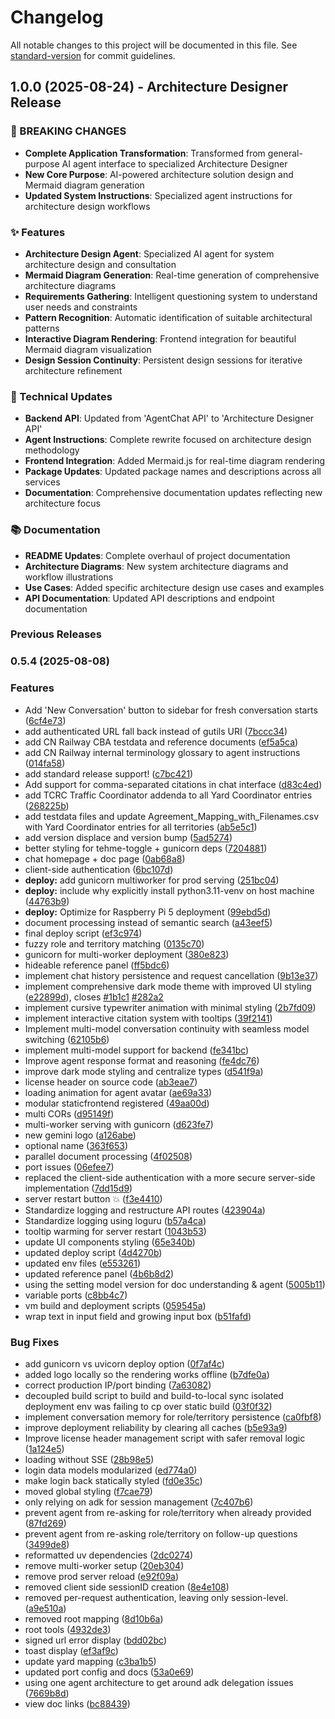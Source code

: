 # Changelog

All notable changes to this project will be documented in this file. See [standard-version](https://github.com/conventional-changelog/standard-version) for commit guidelines.

## 1.0.0 (2025-08-24) - Architecture Designer Release

### 🎯 BREAKING CHANGES

- **Complete Application Transformation**: Transformed from general-purpose AI agent interface to specialized Architecture Designer
- **New Core Purpose**: AI-powered architecture solution design and Mermaid diagram generation
- **Updated System Instructions**: Specialized agent instructions for architecture design workflows

### ✨ Features

- **Architecture Design Agent**: Specialized AI agent for system architecture design and consultation
- **Mermaid Diagram Generation**: Real-time generation of comprehensive architecture diagrams
- **Requirements Gathering**: Intelligent questioning system to understand user needs and constraints
- **Pattern Recognition**: Automatic identification of suitable architectural patterns
- **Interactive Diagram Rendering**: Frontend integration for beautiful Mermaid diagram visualization
- **Design Session Continuity**: Persistent design sessions for iterative architecture refinement

### 🔧 Technical Updates

- **Backend API**: Updated from 'AgentChat API' to 'Architecture Designer API'
- **Agent Instructions**: Complete rewrite focused on architecture design methodology
- **Frontend Integration**: Added Mermaid.js for real-time diagram rendering
- **Package Updates**: Updated package names and descriptions across all services
- **Documentation**: Comprehensive documentation updates reflecting new architecture focus

### 📚 Documentation

- **README Updates**: Complete overhaul of project documentation
- **Architecture Diagrams**: New system architecture diagrams and workflow illustrations
- **Use Cases**: Added specific architecture design use cases and examples
- **API Documentation**: Updated API descriptions and endpoint documentation

### Previous Releases

### 0.5.4 (2025-08-08)

### Features

- Add 'New Conversation' button to sidebar for fresh conversation starts ([6cf4e73](https://github.com/justmeloic/agent-interface/commit/6cf4e7361235f5f987f9b7d62c2a88117086c193))
- add authenticated URL fall back instead of gutils URI ([7bccc34](https://github.com/justmeloic/agent-interface/commit/7bccc343a1b73b2942cd6c1d9a7141ddc2c729f4))
- add CN Railway CBA testdata and reference documents ([ef5a5ca](https://github.com/justmeloic/agent-interface/commit/ef5a5ca61cd2893b1ac4646ebe7f051955513034))
- add CN Railway internal terminology glossary to agent instructions ([014fa58](https://github.com/justmeloic/agent-interface/commit/014fa58c2536e6a4fa47d171dfb0e96ec26e75fb))
- add standard release support! ([c7bc421](https://github.com/justmeloic/agent-interface/commit/c7bc42162b4248951a7f9f2c6b3647c4d0a369b9))
- Add support for comma-separated citations in chat interface ([d83c4ed](https://github.com/justmeloic/agent-interface/commit/d83c4ed632982fba940688ef26ad098a44fa7e49))
- add TCRC Traffic Coordinator addenda to all Yard Coordinator entries ([268225b](https://github.com/justmeloic/agent-interface/commit/268225bcdf2fb017559ae7e55830477d5aeec2ed))
- add testdata files and update Agreement_Mapping_with_Filenames.csv with Yard Coordinator entries for all territories ([ab5e5c1](https://github.com/justmeloic/agent-interface/commit/ab5e5c1d89f45ec6c7bc340468776e56c657ac05))
- add version displace and version bump ([5ad5274](https://github.com/justmeloic/agent-interface/commit/5ad527492f79c3273fefddaba73f93f1b0a3ddac))
- better styling for tehme-toggle + gunicorn deps ([7204881](https://github.com/justmeloic/agent-interface/commit/7204881e5b01b36d428ff83d7b3563a72a236e62))
- chat homepage + doc page ([0ab68a8](https://github.com/justmeloic/agent-interface/commit/0ab68a81aed408395f12f096667b6f7b5957ae45))
- client-side authentication ([6bc107d](https://github.com/justmeloic/agent-interface/commit/6bc107dc44f3dee89e2f489bf8efb72b360de145))
- **deploy:** add gunicorn multiworker for prod serving ([251bc04](https://github.com/justmeloic/agent-interface/commit/251bc049c5d27508092ab1334b8144c52b461da5))
- **deploy:** include why explicitly install python3.11-venv on host machine ([44763b9](https://github.com/justmeloic/agent-interface/commit/44763b94dc87e114a66aa5b02c71d36cd01c2a17))
- **deploy:** Optimize for Raspberry Pi 5 deployment ([99ebd5d](https://github.com/justmeloic/agent-interface/commit/99ebd5dae62818f4b1bf25b57d5ef379200e1cbf))
- document processing instead of semantic search ([a43eef5](https://github.com/justmeloic/agent-interface/commit/a43eef53b74c963cd8a1b18e9d89cde0605f5267))
- final deploy script ([ef3c974](https://github.com/justmeloic/agent-interface/commit/ef3c974713cb8923bd438f9dfbc63ce56d99fb25))
- fuzzy role and territory matching ([0135c70](https://github.com/justmeloic/agent-interface/commit/0135c705c8944b25f87ca95bafe38fe02d935f66))
- gunicorn for multi-worker deployment ([380e823](https://github.com/justmeloic/agent-interface/commit/380e8232a8ac2def4a9e0bca64f46e114cfbada7))
- hideable reference panel ([ff5bdc6](https://github.com/justmeloic/agent-interface/commit/ff5bdc667403fef917d9068659bd24a67ef4cfe4))
- implement chat history persistence and request cancellation ([9b13e37](https://github.com/justmeloic/agent-interface/commit/9b13e377914d18fba2e3b8f038292584a6c8546d))
- implement comprehensive dark mode theme with improved UI styling ([e22899d](https://github.com/justmeloic/agent-interface/commit/e22899d4578a4c87d42d7836424d9b10392eb5a2)), closes [#1b1c1](https://github.com/justmeloic/agent-interface/issues/1b1c1) [#282a2](https://github.com/justmeloic/agent-interface/issues/282a2)
- implement cursive typewriter animation with minimal styling ([2b7fd09](https://github.com/justmeloic/agent-interface/commit/2b7fd09d36fbddf5db343ce5614f0f3638ad793c))
- implement interactive citation system with tooltips ([39f2141](https://github.com/justmeloic/agent-interface/commit/39f2141782b67c77ed261d4db653e84b8c51e6c6))
- Implement multi-model conversation continuity with seamless model switching ([62105b6](https://github.com/justmeloic/agent-interface/commit/62105b6161769af23dcef6b2a38e0ec63fcc137f))
- implement multi-model support for backend ([fe341bc](https://github.com/justmeloic/agent-interface/commit/fe341bcbb8b3b842305126b2e9218aba2ae5ecb2))
- Improve agent response format and reasoning ([fe4dc76](https://github.com/justmeloic/agent-interface/commit/fe4dc762207b8f9b7b1741911d959a770cd9a431))
- improve dark mode styling and centralize types ([d541f9a](https://github.com/justmeloic/agent-interface/commit/d541f9ae1dde8ea2a946fa848d94629fa7a5ed14))
- license header on source code ([ab3eae7](https://github.com/justmeloic/agent-interface/commit/ab3eae7acbb05315e9a86aef92cd754b550069fe))
- loading animation for agent avatar ([ae69a33](https://github.com/justmeloic/agent-interface/commit/ae69a33ce9d5df162d0a491d0974fef12fc58c0c))
- modular staticfrontend registered ([49aa00d](https://github.com/justmeloic/agent-interface/commit/49aa00d2560a4e8f2241fa07d9db1655b19d9dab))
- multi CORs ([d95149f](https://github.com/justmeloic/agent-interface/commit/d95149f6b2c4874368a627b89ff974ac1ca2d094))
- multi-worker serving with gunicorn ([d623fe7](https://github.com/justmeloic/agent-interface/commit/d623fe7cb9e33a416eb02a5caea3af3476c76d57))
- new gemini logo ([a126abe](https://github.com/justmeloic/agent-interface/commit/a126abe4ee178a67b98ab0db9a4e8d9d7287f6c4))
- optional name ([363f653](https://github.com/justmeloic/agent-interface/commit/363f653a5ded9a40c7b66c9482e3f4e64ef6f8ff))
- parallel document processing ([4f02508](https://github.com/justmeloic/agent-interface/commit/4f0250859cfe20caa0aeb1d3f61a2af1ecffb66c))
- port issues ([06efee7](https://github.com/justmeloic/agent-interface/commit/06efee72a131ba57cc05b4b46c424b2722cb4e6a))
- replaced the client-side authentication with a more secure server-side implementation ([7dd15d9](https://github.com/justmeloic/agent-interface/commit/7dd15d99c28040352e24151b4a1d47e1dc25edcb))
- server restart button 💥 ([f3e4410](https://github.com/justmeloic/agent-interface/commit/f3e44100c651db05d35d0f1d765426989ad6c5f5))
- Standardize logging and restructure API routes ([423904a](https://github.com/justmeloic/agent-interface/commit/423904a7d684a9c74ba220b69179f32fce53d165))
- Standardize logging using loguru ([b57a4ca](https://github.com/justmeloic/agent-interface/commit/b57a4caeffe178e284a2f12cf6aaeca8df72fa18))
- tooltip warming for server restart ([1043b53](https://github.com/justmeloic/agent-interface/commit/1043b53352845f12d3b7aa39dc760f6afc23e14e))
- update UI components styling ([65e340b](https://github.com/justmeloic/agent-interface/commit/65e340be5aa343d96ebbda5e2685b1f641beb785))
- updated deploy script ([4d4270b](https://github.com/justmeloic/agent-interface/commit/4d4270b5e8e0d98554c5b539e77c6b148d13655a))
- updated env files ([e553261](https://github.com/justmeloic/agent-interface/commit/e553261d6e039fe25b21098a928ffa67e3073c3b))
- updated reference panel ([4b6b8d2](https://github.com/justmeloic/agent-interface/commit/4b6b8d23a2d976bc0dfd55a5ee7735bc8a2b827e))
- using the setting model version for doc understanding & agent ([5005b11](https://github.com/justmeloic/agent-interface/commit/5005b11aa8a3c1b506da53bd17332aa7dcedf07c))
- variable ports ([c8bb4c7](https://github.com/justmeloic/agent-interface/commit/c8bb4c7ea47a7cd60ce53a0ffd1d3caa7fca3693))
- vm build and deployment scripts ([059545a](https://github.com/justmeloic/agent-interface/commit/059545ae733ce022d2ec6a6bbd0917bb0fd0a029))
- wrap text in input field and growing input box ([b51fafd](https://github.com/justmeloic/agent-interface/commit/b51fafda85482abc644d27e257e4e014c55608d5))

### Bug Fixes

- add gunicorn vs uvicorn deploy option ([0f7af4c](https://github.com/justmeloic/agent-interface/commit/0f7af4c38fd8c47aeb3a965233fb0dc0e74036b0))
- added logo locally so the rendering works offline ([b7dfe0a](https://github.com/justmeloic/agent-interface/commit/b7dfe0a9feff9037845669c2a30b344bd968399b))
- correct production IP/port binding ([7a63082](https://github.com/justmeloic/agent-interface/commit/7a6308202765f33b2cbb0ddb414b685fcf398444))
- decoupled build script to build and build-to-local sync isolated deployment env was failing to cp over static build ([03f0f32](https://github.com/justmeloic/agent-interface/commit/03f0f32149d38f93c0cf40bdf49924364d7a0392))
- implement conversation memory for role/territory persistence ([ca0fbf8](https://github.com/justmeloic/agent-interface/commit/ca0fbf89f796dd9f665f6dd728837635d884ba8c))
- improve deployment reliability by clearing all caches ([b5e93a9](https://github.com/justmeloic/agent-interface/commit/b5e93a9463ca3f1a952742c0ce1ebfc542f20a12))
- Improve license header management script with safer removal logic ([1a124e5](https://github.com/justmeloic/agent-interface/commit/1a124e539b59c627d9a9265a872e27bd0ae5807a))
- loading without SSE ([28b98e5](https://github.com/justmeloic/agent-interface/commit/28b98e589677b8a0932c677a429f12c388afc3ea))
- login data models modularized ([ed774a0](https://github.com/justmeloic/agent-interface/commit/ed774a0a5f28fb1b734c79cb4fd447237989435c))
- make login back statically styled ([fd0e35c](https://github.com/justmeloic/agent-interface/commit/fd0e35cceedb0d8781174aa68ab2b89e6511840e))
- moved global styling ([f7cae79](https://github.com/justmeloic/agent-interface/commit/f7cae793e5abb64386dbafe392383cddd241eced))
- only relying on adk for session management ([7c407b6](https://github.com/justmeloic/agent-interface/commit/7c407b613aafc9c7fdbd4391e71e8bcd1c5468fa))
- prevent agent from re-asking for role/territory when already provided ([87fd269](https://github.com/justmeloic/agent-interface/commit/87fd2692d83b8a27cadb4771cd4838cba8231b0e))
- prevent agent from re-asking role/territory on follow-up questions ([3499de8](https://github.com/justmeloic/agent-interface/commit/3499de8633bc8eb82fbd55a4a80bb549149da558))
- reformatted uv dependencies ([2dc0274](https://github.com/justmeloic/agent-interface/commit/2dc0274625fc5a8785d29d02db35d37bc71a15ff))
- remove multi-worker setup ([20eb304](https://github.com/justmeloic/agent-interface/commit/20eb3042c8f9258578c49a23551bdc2c960e2a0f))
- remove prod server reload ([e92f09a](https://github.com/justmeloic/agent-interface/commit/e92f09a08fa72705292940112c8b71bf3974390c))
- removed client side sessionID creation ([8e4e108](https://github.com/justmeloic/agent-interface/commit/8e4e10891981eaafb6230d48f9bc7b4bf3832a58))
- removed per-request authentication, leaving only session-level. ([a9e510a](https://github.com/justmeloic/agent-interface/commit/a9e510a57cf42ce5ae51595d4d3b623729bca6e2))
- removed root mapping ([8d10b6a](https://github.com/justmeloic/agent-interface/commit/8d10b6a4c1f93ec2dc79da1d8fef9077b6eb2e78))
- root tools ([4932de3](https://github.com/justmeloic/agent-interface/commit/4932de3e89e002d04d90865e30aeefaa65e6c63a))
- signed url error display ([bdd02bc](https://github.com/justmeloic/agent-interface/commit/bdd02bcb6b5afd7f1cd4df19d41d70665eab3c93))
- toast display ([ef3af9c](https://github.com/justmeloic/agent-interface/commit/ef3af9c3eb08b02ed5e9d29dede21591f24d8757))
- update yard mapping ([c3ba1b5](https://github.com/justmeloic/agent-interface/commit/c3ba1b55856c960e3a59c71580b60309bf37253d))
- updated port config and docs ([53a0e69](https://github.com/justmeloic/agent-interface/commit/53a0e69b3cefcf218ecb8921f6a142d611a67264))
- using one agent architecture to get around adk delegation issues ([7669b8d](https://github.com/justmeloic/agent-interface/commit/7669b8d3a62aa518acd9fcffe23311b82e08b733))
- view doc links ([bc88439](https://github.com/justmeloic/agent-interface/commit/bc884393193250245af860fde464e351c9ca3f01))
